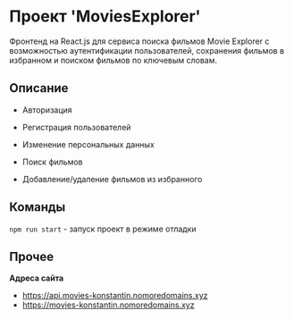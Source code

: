 # Проект 'MoviesExplorer'
Фронтенд на React.js для сервиса поиска фильмов Movie Explorer с возможностью аутентификации пользователей, сохранения фильмов в избранном и поиском фильмов по ключевым словам.

## Описание

- Авторизация

- Регистрация пользователей

- Изменение персональных данных

- Поиск фильмов

- Добавление/удаление фильмов из избранного


## Команды

`npm run start` - запуск проект в режиме отладки

## Прочее


**Адреса сайта**

* https://api.movies-konstantin.nomoredomains.xyz
* https://movies-konstantin.nomoredomains.xyz

